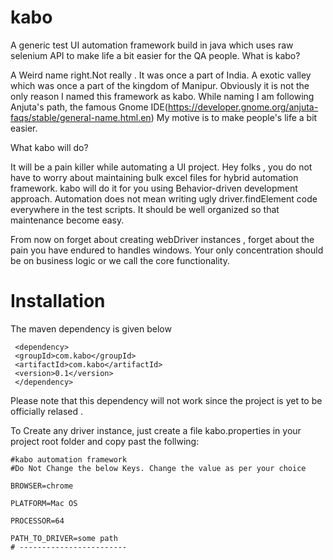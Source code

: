 # kabo
A generic test UI automation framework build in java which uses raw selenium API to make life a  bit easier for the QA people.
What is kabo?

A Weird name right.Not really . It was once a part of India. A exotic valley which was once a part of the kingdom of Manipur. Obviously it is not the only reason I named this framework as kabo. While naming I am following Anjuta's path, the famous Gnome IDE(https://developer.gnome.org/anjuta-faqs/stable/general-name.html.en) My motive is to make people's life a bit easier.

What kabo will do?

It will be a pain killer while automating a UI project. Hey folks , you do not have to worry about maintaining bulk excel files for hybrid automation framework. kabo will do it for you using Behavior-driven development approach. Automation does not mean writing ugly driver.findElement code everywhere in the test scripts. It should be well organized so that maintenance become easy.

From now on forget about creating webDriver instances , forget about the pain you have endured to handles windows. Your only concentration should be on business logic or we call the core functionality.

# Installation
The maven dependency is given below

```
 <dependency>
 <groupId>com.kabo</groupId>
 <artifactId>com.kabo</artifactId>
 <version>0.1</version>
 </dependency>
```

        
Please note that this dependency will not work since the project is yet to be officially relased . 

To Create any driver instance, just create a file kabo.properties in your project root folder and copy past the follwing:

```
#kabo automation framework
#Do Not Change the below Keys. Change the value as per your choice

BROWSER=chrome

PLATFORM=Mac OS

PROCESSOR=64

PATH_TO_DRIVER=some path
# ------------------------
```
